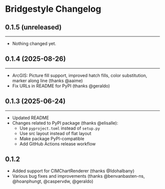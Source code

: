 Bridgestyle Changelog
=====================

## 0.1.5 (unreleased)
---------------------

- Nothing changed yet.


## 0.1.4 (2025-08-26)
---------------------
- ArcGIS: Picture fill support, improved hatch fills, color substitution, marker along line (thanks @aaime) 
- Fix URLs in README for PyPI (thanks @geraldo)


## 0.1.3 (2025-06-24)
--------------------------------------
- Updated README
- Changes related to PyPI package (thanks @elisalle):
  - Use `pyproject.toml` instead of `setup.py`
  - Use src layout instead of flat layout
  - Make package PyPI-compatible
  - Add GitHub Actions release workflow

0.1.2
-----
- Added support for CIMChartRenderer (thanks @Idohalbany)
- Various bug fixes and improvements (thanks @benvanbasten-ns, @hoanphungt, @caspervdw, @geraldo)